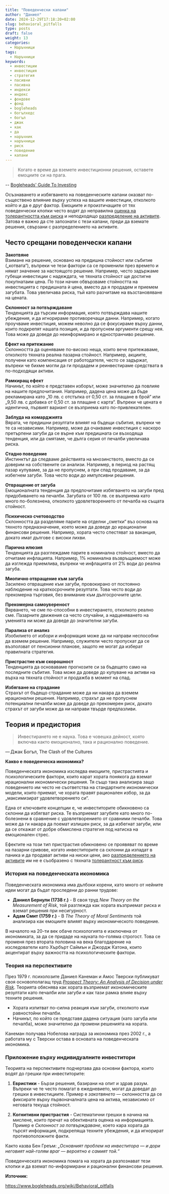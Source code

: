 ```yaml
---
title: "Поведенчески капани"
author: "Даниел"
date: 2024-12-29T17:18:20+02:00
slug: behavioral_pitfalls
type: posts
draft: false
weight: 13
categories:
  - Наръчници
tags:
  - Наръчници
keywords:
  - инвестиции
  - инвестиция
  - стратегия
  - пасивни
  - пасивна
  - индекси
  - индекс
  - фондове
  - фонд
  - bogleheads
  - богълхедс
  - богъл
  - джак
  - как
  - да
  - наръчник
  - наръчници
  - риск
  - поведение
  - капани
---
```


> Когато е време да вземете инвестиционни решения, оставете емоциите си на прага.

-- [Bogleheads' Guide To Investing](https://www.bogleheads.org/wiki/Bogleheads%27_Guide_To_Investing "Bogleheads' Guide To Investing")

Осъзнаването и избягването на поведенческите капани оказват по-съществено влияние върху успеха на вашите инвестиции, отколкото който и да е друг фактор. Емоциите и произтичащите от тях поведенчески клопки често водят до неправилна [оценка на толерантността към риска](/posts/risk_tolerance) и неподходящо [разпределение на активите](/posts/asset_allocation). Затова е важно да сте запознати с тези капани, преди да вземате решения, свързани с разпределението на активите.

## Често срещани поведенчески капани

**Закотвяне**  
Взимане на решение, основано на предишна стойност или събитие („котвата“), въпреки че тези фактори са се променили през времето и нямат значение за настоящото решение. Например, често задържаме губещи инвестиции с надеждата, че тяхната стойност ще достигне покупнатаим цена. По този начин обвързваме стойността на инвестицията с предишната ѝ цена, вместо да я продадем и приемем загубата. Това увеличава риска, тъй като разчитаме на възстановяване на цената.

**Склонност за потвърждаване**  
Тенденцията да търсим информация, която потвърждава нашите убеждения, и да игнорираме противоречащи данни. Например, когато проучваме инвестиция, можем неволно да се фокусираме върху данни, които подкрепят нашата позиция, и да пропуснем аргументи срещу нея. Това може да доведе до неинформирано и едностранчиво решение.

**Ефект на притежание**  
Склонността да оценяваме по-високо неща, които вече притежаваме, отколкото тяхната реална пазарна стойност. Например, акциите, получени като компенсация от работодателя, често се задържат, въпреки че бихме могли да ги продадем и реинвестираме средствата в по-подходящи активи.

**Рамкиращ ефект**  
Начинът, по който е представен изборът, може значително да повлияе на нашите предпочитания. Например, дадена цена може да бъде рекламирана като „10 лв. с отстъпка от 0,50 ст. за плащане в брой“ или „9,50 лв. с добавка от 0,50 ст. за плащане с карта“. Въпреки че цената е идентична, първият вариант се възприема като по-привлекателен.

**Заблуда на комарджията**  
Вярата, че предишни резултати влияят на бъдещи събития, въпреки че те са независими. Например, може да очакваме инвестиция с наскоро претърпени загуби да се върне към предишната си възходяща тенденция, или да смятаме, че дълга серия от печалби увеличава риска.

**Стадно поведение**  
Инстинктът да следваме действията на мнозинството, вместо да се доверим на собствените си анализи. Например, в период на растящ пазар купуваме, за да не пропуснем, а при спад продаваме, за да избегнем загуби. Това често води до импулсивни решения.

**Отвращение от загуба**  
Емоционалната тенденция да предпочитаме избягването на загуби пред придобиването на печалби. Загубата от 100 лв. се възприема като много по-болезнена, отколкото удовлетворението от печалба на същата стойност.

**Психическо счетоводство**  
Склонността да разделяме парите на отделни „сметки“ въз основа на тяхното предназначение, което може да доведе до ирационални финансови решения. Например, хората често спестяват за ваканция, докато имат дългове с високи лихви.

**Парична илюзия**  
Тенденцията да разглеждаме парите в номинална стойност, вместо да отчитаме инфлацията. Например, 1% номинална възвръщаемост може да изглежда приемлива, въпреки че инфлацията от 2% води до реална загуба.

**Миопично отвращение към загуба**  
Засилено отвращение към загуби, провокирано от постоянно наблюдение на краткосрочните резултати. Това често води до прекомерна търговия, без внимание към дългосрочните цели.

**Прекомерна самоувереност**  
Вярването, че сме по-способни в инвестирането, отколкото реално сме. Пазарните движения са често случайни, а надценяването на уменията ни може да доведе до значителни загуби.

**Парализа от анализ**  
Изобилието от избори и информация може да ни направи неспособни да вземем решение. Например, служители често пропускат да се възползват от пенсионни планове, защото не могат да изберат правилната стратегия.

**Пристрастие към скорошност**  
Тенденцията да основаваме прогнозите си за бъдещето само на последните събития. Това може да доведе до купуване на активи на върха на тяхната стойност и продажба в момент на спад.

**Избягване на страдание**  
Страхът от бъдещо страдание може да ни накара да вземем ирационални решения. Например, страхът да не пропуснем потенциални печалби може да доведе до прекомерен риск, докато страхът от загуби може да ни направи твърде предпазливи.

## Теория и предистория

> Инвестирането не е наука. Това е човешка дейност, която включва както емоционално, така и рационално поведение.

— Джак Богъл, The Clash of the Cultures

**Какво е поведенческа икономика?**

Поведенческата икономика изследва емоциите, пристрастията и психологическите фактори, които карат хората понякога да вземат ирационални икономически решения. Тя също така анализира защо поведението им често не съответства на стандартните икономически модели, които приемат, че хората правят рационален избор, за да „максимизират удовлетворението си“.

Една от ключовите концепции е, че инвеститорите обикновено са склонни да избягват риска. Те възприемат загубите като много по-болезнени в сравнение с удовлетворението от сравними печалби. Това може да ги накара да поемат излишен риск, за да избегнат загуби, или да се откажат от добре обмислена стратегия под натиска на емоционален стрес.

Ефектите на този тип пристрастия обикновено се проявяват по време на пазарни сривове, когато инвеститорите са склонни да изпадат в паника и да продават активи на ниски цени, ако [разпределението на активите](/posts/asset_allocation) им не е съобразено с тяхната [толерантност към риск](/posts/risk_tolerance).

### **История на поведенческата икономика**

Поведенческата икономика има дълбоки корени, като много от нейните идеи могат да бъдат проследени до ранни трудове:

-   **Даниел Бернули (1738 г.)** - В своя труд _New Theory on the Measurement of Risk_, той разглежда как хората възприемат риска и вземат решения при несигурност.
-   **Адам Смит (1759 г.)** - В _The Theory of Moral Sentiments_ той анализира как емоциите влияят върху икономическото поведение.

В началото на 20-ти век обаче психологията е изключена от икономиката, за да се придаде на науката по-голяма строгост. Това се променя през втората половина на века благодарение на изследователи като Хърбърт Саймън и Джордж Катона, които акцентират върху важността на психологическите фактори.

### Теория на перспективите

През 1979 г. психолозите Даниел Канеман и Амос Тверски публикуват своя основополагащ труд [_Prospect Theory: An Analysis of Decision under Risk_](https://web.archive.org/web/20230324075856/https://scholar.princeton.edu/sites/default/files/kahneman/files/prospect_theory.pdf). Теорията обяснява как хората възприемат икономическите резултати като печалби или загуби и как тази рамка влияе върху техните решения.

-   Хората изпитват по-силна реакция към загуби, отколкото към равностойни печалби.
-   Начинът, по който се представя дадена ситуация (като загуба или печалба), може значително да промени решенията на хората.

Канеман получава Нобелова награда за икономика през 2002 г., а работата му с Тверски остава в основата на поведенческата икономика.

### Приложение върху индивидуалните инвеститори

Теорията на перспективите подчертава два основни фактора, които водят до грешки при инвеститорите:

1.  **Евристики** - Бързи решения, базирани на опит и здрав разум. Въпреки че те често помагат в ежедневието, могат да доведат до грешки в инвестициите. Пример е _закотвянето_ — склонността да се фиксирате върху първоначалната цена на актива, независимо от неговата текуща стойност.
    
2.  **Когнитивни пристрастия** - Систематични грешки в начина на мислене, които пречат на обективната оценка на информацията. Пример е _Склонност за потвърждаване_, което кара хората да търсят информация, подкрепяща техните убеждения, и да игнорират противоположните факти.
    
Както казва Бен Греъм: _„Основният проблем на инвеститора — и дори неговият най-голям враг — вероятно е самият той.“_

Поведенческата икономика помага на хората да разпознават тези клопки и да вземат по-информирани и рационални финансови решения.

**Източник**:

https://www.bogleheads.org/wiki/Behavioral_pitfalls
